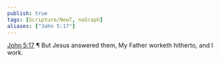 ```yaml
---
publish: true
tags: [Scripture/NewT, noGraph]
aliases: ["John 5:17"]
---
```

[John 5:17](https://churchofjesuschrist.org/study/scriptures/nt/john/5?lang=eng&id=p17#p17) ¶ But Jesus answered them, My Father worketh hitherto, and I work.
